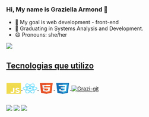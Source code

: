### Hi, My name is Graziella Armond 👋


- 🔭 My goal is web development - front-end
- 🌱 Graduating in Systems Analysis and Development. 
- 😄 Pronouns: she/her

<div align="left">
  <a href="https://github.com/grazys">
  <img height="180em" src="https://github-readme-stats.vercel.app/api?username=grazys&show_icons=true&theme=dracula&include_all_commits=true&count_private=true"/>
</div>
    
  ## Tecnologias que utilizo
  
  <div style="display: inline_block"><br>
  <img align="center" alt="Grazi-Js" height="30" width="40" src="https://raw.githubusercontent.com/devicons/devicon/master/icons/javascript/javascript-plain.svg">
  <img align="center" alt="Grazi-React" height="30" width="40" src="https://raw.githubusercontent.com/devicons/devicon/master/icons/react/react-original.svg">
  <img align="center" alt="Grazi-HTML" height="30" width="40" src="https://raw.githubusercontent.com/devicons/devicon/master/icons/html5/html5-original.svg">
  <img align="center" alt="Grazi-CSS" height="30" width="40" src="https://raw.githubusercontent.com/devicons/devicon/master/icons/css3/css3-original.svg">
  <img align="center" alt="Grazi-git" height="30" width="40" src="https://cdn.jsdelivr.net/gh/devicons/devicon/icons/git/git-original.svg" />
          
   </div>
  
  ##
  
  <div>
  
   <a href="https://instagram.com/graziarmond" target="_blank"><img src="https://img.shields.io/badge/-Instagram-%23E4405F?style=for-the-badge&logo=instagram&logoColor=white" target="_blank"></a>
  <a href = "mailto:grazi.armond@gmail.com"><img src="https://img.shields.io/badge/-Gmail-%23333?style=for-the-badge&logo=gmail&logoColor=white" target="_blank"></a>
  <a href="https://www.linkedin.com/in/graziellaarmond/" target="_blank"><img src="https://img.shields.io/badge/-LinkedIn-%230077B5?style=for-the-badge&logo=linkedin&logoColor=white" target="_blank"></a> 
  </div>
  
  

